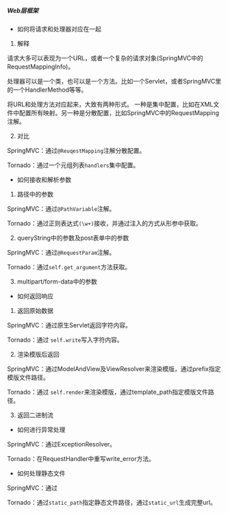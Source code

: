 ##### Web层框架

* 如何将请求和处理器对应在一起

1. 解释

请求大多可以表现为一个URL，或者一个复杂的请求对象(SpringMVC中的RequestMappingInfo)。

处理器可以是一个类，也可以是一个方法。比如一个Servlet，或者SpringMVC里的一个HandlerMethod等等。

将URL和处理方法对应起来，大致有两种形式。
一种是集中配置，比如在XML文件中配置所有映射。另一种是分散配置，比如SpringMVC中的RequestMapping注解。

2. 对比

SpringMVC：通过```@ReuqestMapping```注解分散配置。

Tornado：通过一个元组列表```handlers```集中配置。

* 如何接收和解析参数

1. 路径中的参数

SpringMVC：通过```@PathVariable```注解。

Tornado：通过正则表达式```(\w+)```接收，并通过注入的方式从形参中获取。

2. queryString中的参数及post表单中的参数

SpringMVC：通过```@RequestParam```注解。

Tornado：通过```self.get_argument```方法获取。

3. multipart/form-data中的参数


* 如何返回响应

1. 返回原始数据

SpringMVC：通过原生Servlet返回字符内容。

Tornado：通过 ```self.write```写入字符内容。

2. 渲染模版后返回

SpringMVC：通过ModelAndView及ViewResolver来渲染模版，通过prefix指定模版文件路径。

Tornado：通过 ```self.render```来渲染模版，通过template_path指定模版文件路径。

3. 返回二进制流


* 如何进行异常处理

SpringMVC：通过ExceptionResolver。

Tornado：在RequestHandler中重写write_error方法。 


* 如何处理静态文件

SpringMVC：通过

Tornado：通过```static_path```指定静态文件路径，通过```static_url```生成完整url。
























